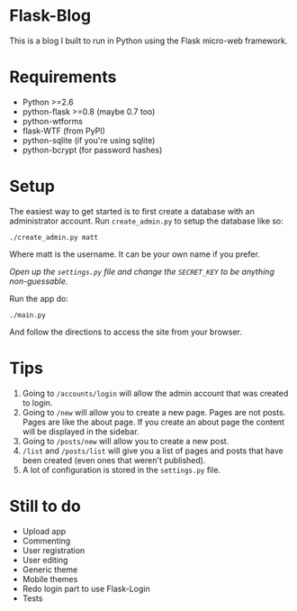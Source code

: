 # Flask-Blog
This is a blog I built to run in Python using the Flask micro-web framework.

# Requirements
* Python >=2.6
* python-flask >=0.8 (maybe 0.7 too)
* python-wtforms
* flask-WTF (from PyPI)
* python-sqlite (if you're using sqlite)
* python-bcrypt (for password hashes)

# Setup
The easiest way to get started is to first create a database with an administrator account. Run `create_admin.py` to setup the database like so:

    ./create_admin.py matt

Where matt is the username. It can be your own name if you prefer.

*Open up the `settings.py` file and change the `SECRET_KEY` to be anything non-guessable.*

Run the app do:

    ./main.py

And follow the directions to access the site from your browser.

# Tips
1. Going to `/accounts/login` will allow the admin account that was created to login.
1. Going to `/new` will allow you to create a new page. Pages are not posts. Pages are like the about page. If you create an about page the content will be displayed in the sidebar.
1. Going to `/posts/new` will allow you to create a new post.
1. `/list` and `/posts/list` will give you a list of pages and posts that have been created (even ones that weren't published).
1. A lot of configuration is stored in the `settings.py` file.

# Still to do
* Upload app
* Commenting
* User registration
* User editing
* Generic theme
* Mobile themes
* Redo login part to use Flask-Login
* Tests
